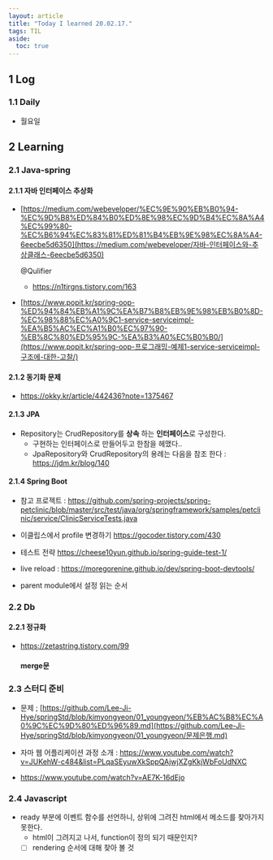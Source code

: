 ```yaml
---
layout: article
title: "Today I learned 20.02.17."
tags: TIL
aside:
  toc: true
---
```


## 1 Log

### 1.1 Daily

- 월요일




## 2 Learning

### 2.1 Java-spring

#### 2.1.1 자바 인터페이스 추상화

- [https://medium.com/webeveloper/%EC%9E%90%EB%B0%94-%EC%9D%B8%ED%84%B0%ED%8E%98%EC%9D%B4%EC%8A%A4%EC%99%80-%EC%B6%94%EC%83%81%ED%81%B4%EB%9E%98%EC%8A%A4-6eecbe5d6350](https://medium.com/webeveloper/자바-인터페이스와-추상클래스-6eecbe5d6350)

  @Qulifier

  - https://n1tjrgns.tistory.com/163

- [https://www.popit.kr/spring-oop-%ED%94%84%EB%A1%9C%EA%B7%B8%EB%9E%98%EB%B0%8D-%EC%98%88%EC%A0%9C1-service-serviceimpl-%EA%B5%AC%EC%A1%B0%EC%97%90-%EB%8C%80%ED%95%9C-%EA%B3%A0%EC%B0%B0/](https://www.popit.kr/spring-oop-프로그래밍-예제1-service-serviceimpl-구조에-대한-고찰/)

#### 2.1.2 동기화 문제

- https://okky.kr/article/442436?note=1375467



#### 2.1.3 JPA

- Repository는 CrudRepository를 **상속** 하는 **인터페이스**로 구성한다.
  - 구현하는 인터페이스로 만들어두고 한참을 헤맸다..
  - JpaRepository와 CrudRepository의 용례는 다음을 참조 한다 : <https://jdm.kr/blog/140>

#### 2.1.4 Spring Boot

- 참고 프로젝트 : https://github.com/spring-projects/spring-petclinic/blob/master/src/test/java/org/springframework/samples/petclinic/service/ClinicServiceTests.java

- 이클립스에서 profile 변경하기 https://gocoder.tistory.com/430

- 테스트 전략 https://cheese10yun.github.io/spring-guide-test-1/

- live reload : https://moregorenine.github.io/dev/spring-boot-devtools/

- parent module에서 설정 읽는 순서

  


### 2.2 Db

#### 2.2.1 정규화

- https://zetastring.tistory.com/99

  #### merge문



### 2.3 스터디 준비

- 문제 ; [https://github.com/Lee-Ji-Hye/springStd/blob/kimyongyeon/01_youngyeon/%EB%AC%B8%EC%A0%9C%EC%9D%80%ED%96%89.md](https://github.com/Lee-Ji-Hye/springStd/blob/kimyongyeon/01_youngyeon/문제은행.md)

- 자마 웹 어플리케이션 과정 소개 : https://www.youtube.com/watch?v=JUKehW-c484&list=PLqaSEyuwXkSppQAjwjXZgKkjWbFoUdNXC
- https://www.youtube.com/watch?v=AE7K-16dEjo



### 2.4 Javascript

- ready 부분에 이벤트 함수를 선언하니, 상위에 그려진 html에서 메소드를 찾아가지 못한다.
  - html이 그려지고 나서, function이 정의 되기 때문인지?
  - [ ]  rendering 순서에 대해 찾아 볼 것